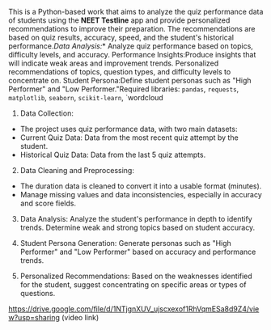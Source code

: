 This is a Python-based work that aims to analyze the quiz performance data of students using the **NEET Testline** app and provide personalized recommendations to improve their preparation. The recommendations are based on quiz results, accuracy, speed, and the student's historical performance.*Data Analysis:** Analyze quiz performance based on topics, difficulty levels, and accuracy.
Performance Insights:Produce insights that will indicate weak areas and improvement trends.
Personalized recommendations of topics, question types, and difficulty levels to concentrate on.
Student Persona:Define student personas such as "High Performer" and "Low Performer."Required libraries: `pandas`, `requests`, `matplotlib`, `seaborn`, `scikit-learn`, `wordcloud
1. Data Collection:
- The project uses quiz performance data, with two main datasets:
- Current Quiz Data: Data from the most recent quiz attempt by the student.
- Historical Quiz Data: Data from the last 5 quiz attempts.

2. Data Cleaning and Preprocessing:
- The duration data is cleaned to convert it into a usable format (minutes).
- Manage missing values and data inconsistencies, especially in accuracy and score fields.

3. Data Analysis:
Analyze the student's performance in depth to identify trends.
Determine weak and strong topics based on student accuracy.

4. Student Persona Generation:
Generate personas such as "High Performer" and "Low Performer" based on accuracy and performance trends.

5. Personalized Recommendations:
Based on the weaknesses identified for the student, suggest concentrating on specific areas or types of questions.



https://drive.google.com/file/d/1NTjgnXUV_ujscxexof1RhVqmESa8d9Z4/view?usp=sharing (video link)




